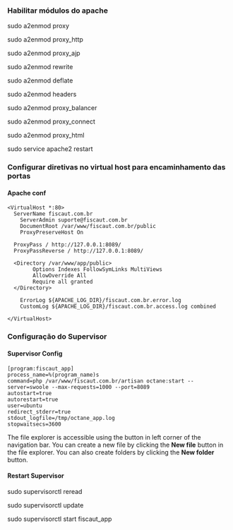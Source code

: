 ### Habilitar módulos do apache

sudo a2enmod proxy

sudo a2enmod proxy_http

sudo a2enmod proxy_ajp

sudo a2enmod rewrite

sudo a2enmod deflate

sudo a2enmod headers

sudo a2enmod proxy_balancer

sudo a2enmod proxy_connect

sudo a2enmod proxy_html



sudo service apache2 restart


### Configurar diretivas no virtual host para encaminhamento das portas

#### Apache conf
```
<VirtualHost *:80>
  ServerName fiscaut.com.br
	ServerAdmin suporte@fiscaut.com.br
	DocumentRoot /var/www/fiscaut.com.br/public
	ProxyPreserveHost On

  ProxyPass / http://127.0.0.1:8089/
  ProxyPassReverse / http://127.0.0.1:8089/
  
  <Directory /var/www/app/public>
        Options Indexes FollowSymLinks MultiViews
        AllowOverride All
        Require all granted
  </Directory>

	ErrorLog ${APACHE_LOG_DIR}/fiscaut.com.br.error.log
	CustomLog ${APACHE_LOG_DIR}/fiscaut.com.br.access.log combined

</VirtualHost>
```


### Configuração do Supervisor

#### Supervisor Config
```
[program:fiscaut_app]
process_name=%(program_name)s
command=php /var/www/fiscaut.com.br/artisan octane:start --server=swoole --max-requests=1000 --port=8089
autostart=true
autorestart=true
user=ubuntu
redirect_stderr=true
stdout_logfile=/tmp/octane_app.log
stopwaitsecs=3600
```

The file explorer is accessible using the button in left corner of the navigation bar. You can create a new file by clicking the **New file** button in the file explorer. You can also create folders by clicking the **New folder** button.

#### Restart Supervisor

sudo supervisorctl reread

sudo supervisorctl update

sudo supervisorctl start fiscaut_app

